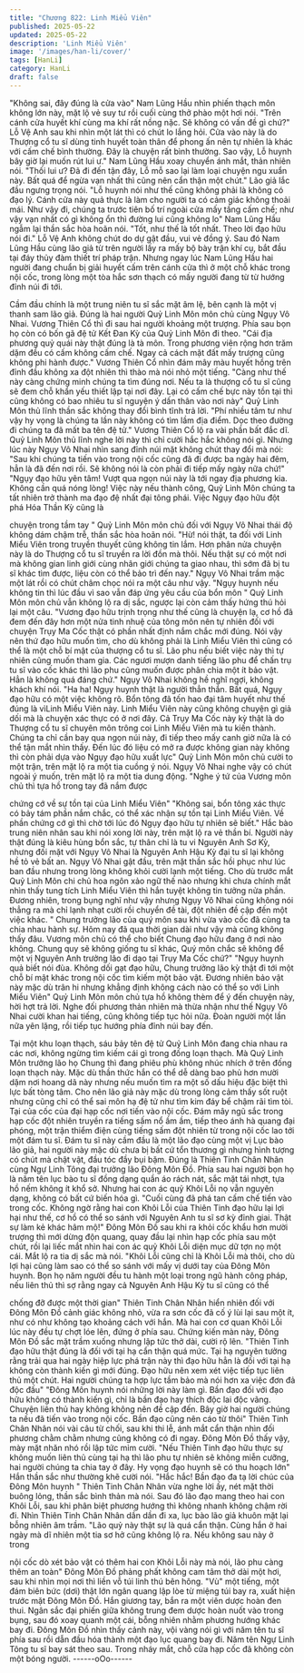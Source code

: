 ```yaml
---
title: "Chương 822: Linh Miểu Viên"
published: 2025-05-22
updated: 2025-05-22
description: 'Linh Miểu Viên'
image: '/images/han-li/cover/'
tags: [HanLi]
category: HanLi
draft: false
---
```


"Không sai, đây đúng là cửa vào" Nam Lũng Hầu nhìn phiến
thạch môn không lớn này, mặt lộ vẻ suy tư rồi cuối cùng thở phào
một hơi nói.
"Trên cánh cửa huyết khí cùng ma khí rất nồng nặc. Sẽ không có
vấn đề gì chứ?" Lỗ Vệ Anh sau khi nhìn một lát thì có chút lo lắng
hỏi.
Cửa vào này là do Thượng cổ tu sĩ dùng tinh huyết toàn thân để
phong ấn nên tự nhiên là khác với cấm chế bình thường. Đây là
chuyện rất bình thường. Sao vậy, Lỗ huynh bây giờ lại muốn rút
lui ư." Nam Lũng Hầu xoay chuyển ánh mắt, thản nhiên nói.
"Thối lui ư? Đã đi đến tận đây, Lỗ mỗ sao lại làm loại chuyện ngu
xuẩn này. Bất quá để ngừa vạn nhất thì cũng nên cẩn thận một
chút." Lão giả lắc đầu ngưng trọng nói.
"Lỗ huynh nói như thế cũng không phải là không có đạo lý. Cánh
cửa này quả thực là làm cho người ta có cảm giác không thoải
mái. Như vậy đi, chúng ta trước tiên bố trí ngoài cửa mấy tầng
cấm chế; như vậy vạn nhất có gì không ổn thì đường lui cũng
không lo" Nam Lũng Hầu ngẫm lại thần sắc hòa hoãn nói.
"Tốt, như thế là tốt nhất. Theo lời đạo hữu nói đi." Lỗ Vệ Anh
không chút do dự gật đầu, vui vẻ đồng ý.
Sau đó Nam Lũng Hầu cùng lão giả từ trên người lấy ra mấy bộ
bày trận khí cụ, bắt đầu tại đáy thủy đàm thiết trí pháp trận.
Nhưng ngay lúc Nam Lũng Hầu hai người đang chuẩn bị giải
huyết cấm trên cánh cửa thì ở một chỗ khác trong nội cốc, trong
lòng một tòa hắc sơn thạch có mấy người đang từ từ hướng đỉnh
núi đi tới.

Cầm đầu chính là một trung niên tu sĩ sắc mặt âm lệ, bên cạnh là
một vị thanh sam lão giả. Đúng là hai người Quỷ Linh Môn môn
chủ cùng Ngụy Vô Nhai.
Vương Thiên Cổ thì đi sau hai người khoảng một trượng.
Phía sau bọn họ còn có bốn gã đệ tử Kết Đan Kỳ của Quỷ Linh
Môn đi theo.
"Cái địa phương quỷ quái này thật đúng là tà môn. Trong phương
viên rộng hơn trăm dặm đều có cấm không cấm chế. Ngay cả
cách mặt đất mấy trượng cũng không phi hành được." Vương
Thiên Cổ nhìn đám mây màu huyết hồng trên đỉnh đầu không xa
đột nhiên thì thào mà nói nhỏ một tiếng.
"Càng như thế này càng chứng minh chúng ta tìm đúng nơi. Nếu
ta là thượng cổ tu sĩ cũng sẽ đem chỗ khẩn yếu thiết lập tại nơi
đây. Lại có cấm chế bực này tồn tại thì cũng không có bao nhiêu
tu sĩ nguyện ý dấn thân vào nơi này" Quỷ Linh Môn thủ lĩnh thần
sắc không thay đổi bình tĩnh trả lời.
"Phí nhiều tâm tư như vậy hy vọng là chúng ta lần này không có
tìm lầm địa điểm. Dọc theo đường đi chúng ta đã mất ba tên đệ
tử." Vương Thiên Cổ lộ ra vài phần bất đắc dĩ.
Quỷ Linh Môn thủ lĩnh nghe lời này thì chỉ cười hắc hắc không nói
gì.
Nhưng lúc này Ngụy Vô Nhai nhìn sang đỉnh núi mặt không chút
thay đổi mà nói:
"Sau khi chúng ta tiến vào trong nội cốc cũng đã đi được ba ngày
hai đêm, hẳn là đã đến nơi rồi. Sẽ không nói là còn phải đi tiếp
mấy ngày nữa chứ!"
"Ngụy đạo hữu yên tâm! Vượt qua ngọn núi này là tới ngay địa
phương kia. Không cần quá nóng lòng! Việc này nếu thành công,
Quỷ Linh Môn chúng ta tất nhiên trở thành ma đạo đệ nhất đại
tông phái. Việc Ngụy đạo hữu đột phá Hóa Thần Kỳ cũng là

chuyện trong tầm tay " Quỷ Linh Môn môn chủ đối với Ngụy Vô
Nhai thái độ không dám chậm trễ, thần sắc hòa hoãn nói.
"Hừ! nói thật, ta đối với Linh Miểu Viên trong truyền thuyết cũng
không tin lắm. Hơn phân nửa chuyện này là do Thượng cổ tu sĩ
truyền ra lời đồn mà thôi. Nếu thật sự có một nơi mà không gian
linh giới cùng nhân giới chúng ta giao nhau, thì sớm đã bị tu sĩ
khác tìm được, liệu còn có thể bảo trì đến nay." Ngụy Vô Nhai
trầm mặc một lát rồi có chút châm chọc nói ra một câu như vậy.
"Ngụy huynh nếu không tin thì lúc đầu vì sao vẫn đáp ứng yêu
cầu của bổn môn " Quỷ Linh Môn môn chủ vẫn không lộ ra dị sắc,
ngược lại còn cảm thấy hứng thú hỏi lại một câu.
"Vương đạo hữu trịnh trọng như thế cũng là chuyện lạ, cơ hồ đã
đem đến đây hơn một nửa tinh nhuệ của tông môn nên tự nhiên
đối với chuyện Trụy Ma Cốc thật có phần nhất định nắm chắc mới
đúng. Nói vậy nên thứ đạo hữu muốn tìm, cho dù không phải là
Linh Miểu Viên thì cũng có thể là một chỗ bí mật của thượng cổ tu
sĩ. Lão phu nếu biết việc này thì tự nhiên cũng muốn tham gia.
Các ngươi mượn danh tiếng lão phu để chấn trụ tu sĩ vào cốc
khác thì lão phu cũng muốn được phân chia một ít bảo vật. Hẳn là
không quá đáng chứ." Ngụy Vô Nhai không hề nghĩ ngợi, không
khách khí nói.
"Ha ha! Ngụy huynh thật là người thẳn thắn. Bất quá, Ngụy đạo
hữu có một việc không rõ. Bổn tông đã tốn hao đại tâm huyết như
thế đúng là vìLinh Miểu Viên này. Linh Miểu Viên này cũng không
chuyện gì giả dối mà là chuyện xác thực có ở nơi đây. Cả Trụy
Ma Cốc này kỳ thật là do Thượng cổ tu sĩ chuyên môn trông coi
Linh Miểu Viên mà tu kiến thành. Chúng ta chỉ cần bay qua ngọn
núi này, đi tiếp theo mấy canh giờ nữa là có thể tận mắt nhìn thấy.
Đến lúc đó liệu có mở ra được không gian này không thì còn phải
dựa vào Ngụy đạo hữu xuất lực" Quỷ Linh Môn môn chủ cười to
một trận, trên mặt lộ ra một tia cuồng ý nói.
Ngụy Vô Nhai nghe vậy có chút ngoài ý muốn, trên mặt lộ ra một
tia dung động.
"Nghe ý tứ của Vương môn chủ thì tựa hồ trong tay đã nắm được

chứng cớ về sự tồn tại của Linh Miểu Viên"
"Không sai, bổn tông xác thực có bảy tám phần nắm chắc, có thể
xác nhận sự tồn tại Linh Miểu Viên. Về phần chứng cớ gì thì chờ
tới lúc đó Ngụy đạo hữu tự nhiên sẽ biết." Hắc bào trung niên
nhân sau khi nói xong lời này, trên mặt lộ ra vẻ thần bí.
Người này thật đúng là kiêu hùng bổn sắc, tự thân chỉ là tu vi
Nguyên Anh Sơ Kỳ, nhưng đối mặt với Ngụy Vô Nhai là Nguyên
Anh Hậu Kỳ đại tu sĩ lại không hề tỏ vẻ bất an.
Ngụy Vô Nhai gật đầu, trên mặt thần sắc hồi phục như lúc ban
đầu nhưng trong lòng không khỏi cười lạnh một tiếng.
Cho dù trước mắt Quỷ Linh Môn chi chủ hoa ngôn xảo ngữ thế
nào nhưng khi chưa chính mắt nhìn thấy tung tích Linh Miểu Viên
thì hắn tuyệt không tin tưởng nửa phần.
Đương nhiên, trong bụng nghĩ như vậy nhưng Ngụy Vô Nhai cũng
không nói thẳng ra mà chỉ lạnh nhạt cười rồi chuyển đề tài, đột
nhiên đề cập đến một việc khác.
" Chung trưởng lão của quý môn sau khi vừa vào cốc đã cùng ta
chia nhau hành sự. Hôm nay đã qua thời gian dài như vậy mà
cũng không thấy đâu. Vương môn chủ có thể cho biết Chung đạo
hữu đang ở nơi nào không. Chung quy sẽ không giống tu sĩ khác,
Quý môn chắc sẽ không để một vị Nguyên Anh trưởng lão đi dạo
tại Trụy Ma Cốc chứ?"
"Ngụy huynh quả biết nói đùa. Không dối gạt đạo hữu, Chung
trưởng lão kỳ thật đi tới một chỗ bí mật khác trong nội cốc tìm
kiếm một bảo vật. Đương nhiên bảo vật này mặc dù trân hi nhưng
khẳng định không cách nào có thể so với Linh Miểu Viên" Quỷ
Linh Môn môn chủ tựa hồ không thèm để ý đến chuyện này, hời
hợt trả lời.
Nghe đối phương thản nhiên mà thừa nhận như thế Ngụy Vô Nhai
cười khan hai tiếng, cũng không tiếp tục hỏi nữa. Đoàn người một
lần nữa yên lặng, rồi tiếp tục hướng phía đỉnh núi bay đến.

Tại một khu loạn thạch, sáu bảy tên đệ tử Quỷ Linh Môn đang
chia nhau ra các nơi, không ngừng tìm kiếm cái gì trong đống loạn
thạch. Mà Quỷ Linh Môn trưởng lão họ Chung thì đang phiêu phù
không nhúc nhích ở trên đống loạn thạch này.
Mặc dù thần thức hắn có thể dễ dàng bao phủ hơn mười dặm nơi
hoang dã này nhưng nếu muốn tìm ra một số dấu hiệu đặc biệt thì
lực bất tòng tâm.
Cho nên lão giả này mặc dù trong lòng cảm thấy sốt ruột nhưng
cũng chỉ có thể sai môn hạ đệ tử như tìm kim đáy bể chậm rãi tìm
tòi.
Tại của cốc của đại hạp cốc nơi tiến vào nội cốc. Đám mây ngũ
sắc trong hạp cốc đột nhiên truyền ra tiếng sấm nổ ầm ầm, tiếp
theo ánh hà quang đại phóng, một trận thiểm điện cùng tiếng sấm
đột nhiên từ trong nội cốc lao tới một đám tu sĩ.
Đám tu sĩ này cầm đầu là một lão đạo cùng một vị Lục bào lão
giả, hai người này mặc dù chưa bị bất cứ tổn thương gì nhưng
hình tượng có chút mà chật vật, đầu tóc đầy bụi bặm.
Đúng là Thiên Tinh Chân Nhân cùng Ngự Linh Tông đại trưởng
lão Đông Môn Đồ. Phía sau hai người bọn họ là năm tên lục bào
tu sĩ đồng dạng quần áo rách nát, sắc mặt tái nhợt, tựa hồ nếm
không ít khổ sở. Nhưng hai con ác quỷ Khôi Lỗi nọ vẫn nguyên
dạng, không có bất cứ biến hóa gì.
"Cuối cùng đã phá tan cấm chế tiến vào trong cốc. Không ngờ
rằng hai con Khôi Lỗi của Thiên Tinh đạo hữu lại lợi hại như thế,
cơ hồ có thể so sánh với Nguyên Anh tu sĩ sơ kỳ đỉnh giai. Thật
sự làm kẻ khác hâm mộ!" Đông Môn Đồ sau khi ra khỏi cốc khẩu
hơn mười trượng thì mới dừng độn quang, quay đầu lại nhìn hạp
cốc phía sau một chút, rồi lại liếc mắt nhìn hai con ác quỷ Khôi Lỗi
diện mục dữ tợn nọ một cái. Mắt lộ ra tia dị sắc mà nói.
"Khôi Lỗi cũng chỉ là Khôi Lỗi mà thôi, cho dù lợi hại cũng làm sao
có thể so sánh với mấy vị dưới tay của Đông Môn huynh. Bọn họ
năm người đều tu hành một loại trong ngũ hành công pháp, nếu
liên thủ thì sợ rằng ngay cả Nguyên Anh Hậu Kỳ tu sĩ cũng có thể

chống đỡ được một thời gian" Thiên Tinh Chân Nhân hiển nhiên
đối với Đông Môn Đồ cảnh giác không nhỏ, vừa ra sơn cốc đã cố
ý lùi lại sau một ít, như có như không tạo khoảng cách với hắn.
Mà hai con cơ quan Khôi Lỗi lúc này đều tự chợt lóe lên, đứng ở
phía sau.
Chứng kiến màn này, Đông Môn Đồ sắc mặt trầm xuống nhưng
lập tức thở dài, cười rộ lên.
"Thiên Tinh đạo hữu thật đúng là đối với tại hạ cẩn thận quá mức.
Tại hạ nguyên tưởng rằng trải qua hai ngày hiệp lực phá trận này
thì đạo hữu hẳn là đối với tại hạ không còn thành kiến gì mới
đúng. Đạo hữu nên xem xét việc tiếp tục liên thủ một chút. Hai
người chúng ta hợp lực tầm bảo mà nói hơn xa việc đơn đả độc
đấu"
"Đông Môn huynh nói những lời này làm gì. Bần đạo đối với đạo
hữu không có thành kiến gì, chỉ là bần đạo hay thích độc lai độc
vãng. Chuyện liên thủ hay không không nên đề cập đến. Bây giờ
hai người chúng ta nếu đã tiến vào trong nội cốc. Bần đạo cũng
nên cáo từ thôi" Thiên Tinh Chân Nhân nói vài câu từ chối, sau
khi thi lễ, ánh mắt cẩn thận nhìn đối phương chằm chằm nhưng
cũng không có đi ngay.
Đông Môn Đồ thấy vậy, mày mặt nhăn nhó rồi lập tức mỉm cười.
"Nếu Thiên Tinh đạo hữu thực sự không muốn liên thủ cùng tại hạ
thì lão phu tự nhiên sẽ không miễn cưỡng, hai người chúng ta
chia tay ở đây. Hy vọng đạo huynh sẽ có thu hoạch lớn" Hắn thần
sắc như thường khẽ cười nói.
"Hắc hắc! Bần đạo đa tạ lời chúc của Đông Môn huynh " Thiên
Tinh Chân Nhân vừa nghe lời ấy, nét mặt thời buông lỏng, thần
sắc bình thản mà nói. Sau đó lão đạo mang theo hai con Khôi Lỗi,
sau khi phân biệt phương hướng thì không nhanh không chậm rời
đi. Nhìn Thiên Tinh Chân Nhân dần dần đi xa, lục bào lão giả
khuôn mặt lại bỗng nhiên âm trầm.
"Lão quỷ này thật sự là quá cẩn thận. Cùng hắn ở hai ngày mà dĩ
nhiên một tia sơ hở cũng không lộ ra. Nếu không sau này ở trong

nội cốc dò xét bảo vật có thêm hai con Khôi Lỗi này mà nói, lão
phu càng thêm an toàn" Đông Môn Đồ phảng phất không cam
tâm thở dài một hơi, sau khi nhìn mọi nơi thì liền vỗ túi linh thú
bên hông.
"Vù" một tiếng, một đám biên bức (dơi) thật lớn ngân quang lập
lòe từ miệng túi bay ra, xuất hiện trước mặt Đông Môn Đồ.
Hắn giương tay, bắn ra một viên dược hoàn đen thui. Ngân sắc
đại phiến giữa không trung đem dược hoàn nuốt vào trong bụng,
sau đó xoay quanh một cái, bỗng nhiên nhằm phương hướng
khác bay đi.
Đông Môn Đồ nhìn thấy cảnh này, vội vàng nói gì với năm tên tu
sĩ phía sau rồi dẫn đầu hóa thành một đạo lục quang bay đi. Năm
tên Ngự Linh Tông tu sĩ bay sát theo sau. Trong nháy mắt, chỗ
cửa hạp cốc đã không còn một bóng người.
------oOo------
